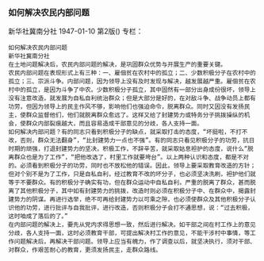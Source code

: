### 如何解决农民内部问题
新华社冀南分社
1947-01-10
第2版()
专栏：

    如何解决农民内部问题
    新华社冀南分社
    在土地问题解决后，农民内部问题的解决，是巩固群众优势与开展生产的重要关键。
    农民内部问题在表现形式上有三种：一、雇佃贫在农村中的孤立；二、少数积极分子在农村中的孤立；三、宗派斗争。内部问题，因为领导上没有及时发现与解决，越发展越严重。雇佃贫在农村中的孤立，是因为斗争了中农。少数积极分子孤立，其中固然有一部分出身成份很坏，领导上没有注意改造，就发展为自私自利统治群众；但是大部分是好的，在对敌斗争、战争动员上都有功劳，但因为领导上的民主作风不够，影响他们也强迫命令，脱离群众。同时又因没有发扬民主，使群众监督他们，他们就脱离群众愈远了。这样又给了封建势力或特务分子挑拨操纵的机会，使群众内部裂痕越大，而且容易造成干部意见的分歧，各人支持一面。
    如何解决内部问题？有的同志只看到积极分子的缺点，就采取打击的态度，“坏挺啦，不打不改，否则，群众无法翻身”，“比封建势力一点也不强”。有的同志只看见积极分子的功劳，抗日时期的顽强，打退封建势力的坚决，积极工作，不辞辛苦，就采取姑息袒护的态度，说什么“脱离群众也是为了工作”，“把他改选了，村里工作就要垮台”。以上两种认识和态度，都是不对的。必须看到积极分子的功劳，同时也不放松他的错误。因此，领导上要采取教育改造的方针；但对个别不是为了工作，只是自私自利，经过教育不改的坏分子，也必须坚决洗刷，袒护他们就等于不要群众。有的积极分子确实有功，但在群众运动中自私自利，严重的脱离了群众，甚而脱离了其他积极分子，其中如有封建势力的挑拨，改造时则必须在积极分子中、在群众中，揭露封建势力的阴谋。再进行选举，绝不可再给封建势力以可乘之隙，也必须使群众及其他积极分子认识他的功劳，进行批评与自我批评，进行改造，否则积极分子会打不通思想，说：“过去积极，这时咱成了落后的了。”
    在内部问题的解决上，要先从党内求得思想一致，然后进行解决。如干部之间在村工作上的意见分歧，各人支持一面，这时必须教育干部，可提出解决村工作的意见，不能干涉村中事情，等工作问题解决后，再解决干部问题。领导上应当有魄力，作了调查以后，就坚决执行，须对干部、对群众，作艰苦耐心的教育，更须发扬民主，走群众路线。
